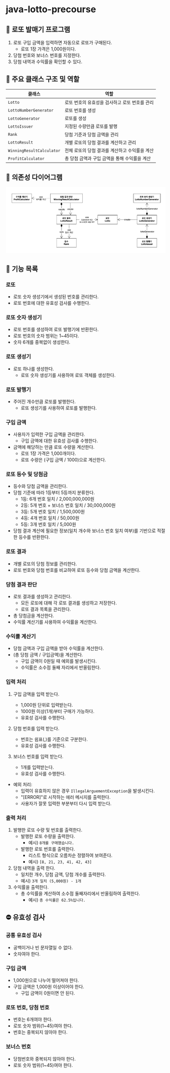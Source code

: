 # java-lotto-precourse

## 📝 로또 발매기 프로그램
1. 로또 구입 금액을 입력하면 자동으로 로또가 구매된다.
    - 로또 1장 가격은 1,000원이다.
2. 당첨 번호와 보너스 번호를 지정한다.
3. 당첨 내역과 수익률을 확인할 수 있다.

## 📍 주요 클래스 구조 및 역할

| 클래스                       | 역할                         |  
|---------------------------|----------------------------|  
| `Lotto`                   | 로또 번호의 유효성을 검사하고 로또 번호를 관리 |  
| `LottoNumberGenerator`    | 로또 번호를 생성                  |  
| `LottoGenerator`          | 로또를 생성                     |  
| `LottoIssuer`             | 지정된 수량만큼 로또를 발행            |  
| `Rank`                    | 당첨 기준과 당첨 금액을 관리           |  
| `LottoResult`             | 개별 로또의 당첨 결과를 계산하고 관리      |  
| `WinningResultCalculator` | 전체 로또의 당첨 결과를 계산하고 수익률을 계산 |  
| `ProfitCalculator`        | 총 당첨 금액과 구입 금액을 통해 수익률을 계산 |  

## 📍 의존성 다이어그램
![img.png](docs/dependency_diagram.png)

## 📍 기능 목록
### 로또
- 로또 숫자 생성기에서 생성된 번호를 관리한다.
- 로또 번호에 대한 유효성 검사를 수행한다.

### 로또 숫자 생성기
- 로또 번호를 생성하여 로또 발행기에 반환한다.
- 로또 번호의 숫자 범위는 1~45이다.
- 숫자 6개를 중복없이 생성한다.

### 로또 생성기
- 로또 하나를 생성한다.
    - 로또 숫자 생성기를 사용하여 로또 객체를 생성한다.

### 로또 발행기
- 주어진 개수만큼 로또를 발행한다.
    - 로또 생성기를 사용하여 로또를 발행한다.

### 구입 금액
- 사용자가 입력한 구입 금액을 관리한다.
    - 구입 금액에 대한 유효성 검사를 수행한다.
- 금액에 해당하는 만큼 로또 수량을 계산한다.
    - 로또 1장 가격은 1,000개이다.
    - 로또 수량은 (구입 금액 / 1000)으로 계산한다.

### 로또 등수 및 당첨금
- 등수와 당첨 금액을 관리한다.
- 당첨 기준에 따라 1등부터 5등까지 분류한다.
    - 1등: 6개 번호 일치 / 2,000,000,000원
    - 2등: 5개 번호 + 보너스 번호 일치 / 30,000,000원
    - 3등: 5개 번호 일치 / 1,500,000원
    - 4등: 4개 번호 일치 / 50,000원
    - 5등: 3개 번호 일치 / 5,000원
- 당첨 결과 계산에 필요한 정보(일치 개수와 보너스 번호 일치 여부)를 기반으로 적절한 등수를 반환한다.

### 로또 결과
- 개별 로또의 당첨 정보를 관리한다.
- 로또 번호와 당첨 번호를 비교하여 로또 등수와 당첨 금액을 계산한다.

### 당첨 결과 판단
- 로또 결과를 생성하고 관리한다.
    - 모든 로또에 대해 각 로또 결과를 생성하고 저장한다.
    - 로또 결과 목록을 관리한다.
- 총 당첨금을 계산한다.
- 수익률 계산기를 사용하여 수익률을 계산한다.

### 수익률 계산기
- 당첨 금액과 구입 금액을 받아 수익률을 계산한다.
- (총 당첨 금액 / 구입금액)을 계산한다.
    - 구입 금액이 0원일 때 예외를 발생시킨다.
    - 수익률은 소수점 둘째 자리에서 반올림한다.

### 입력 처리
1. 구입 금액을 입력 받는다.
    - 1,000원 단위로 입력받는다.
    - 1000원 이상(1개)부터 구매가 가능하다.
    - 유효성 검사를 수행한다.

2. 당첨 번호를 입력 받는다.
    - 번호는 쉼표(,)를 기준으로 구분한다.
    - 유효성 검사를 수행한다.

3. 보너스 번호를 입력 받는다.
    - 1개를 입력받는다.
    - 유효성 검사를 수행한다.

- 예외 처리:
    - 입력이 유효하지 않은 경우 `IllegalArguementException`을 발생시킨다.
    - "[ERROR]"로 시작하는 에러 메시지를 출력한다.
    - 사용자가 잘못 입력한 부분부터 다시 입력 받는다.

### 출력 처리
1. 발행한 로또 수량 및 번호를 출력한다.
    - 발행한 로또 수량을 출력한다.
        - 예시) `8개를 구매했습니다.`
    - 발행한 로또 번호를 출력한다.
        - 리스트 형식으로 오름차순 정렬하여 보여준다.
        - 예시) `[8, 21, 23, 41, 42, 43]`
2. 당첨 내역을 출력 한다.
    - 일치한 개수, 당첨 금액, 당첨 개수를 출력한다.
    - 예시) `3개 일치 (5,000원) - 1개`
3. 수익률을 출력한다.
    - 총 수익률을 계산하여 소수점 둘째자리에서 반올림하여 출력한다.
        - 예시) `총 수익률은 62.5%입니다.`

## ⛔️ 유효성 검사

### 공통 유효성 검사
- 공백이거나 빈 문자열일 수 없다.
- 숫자여야 한다.
### 구입 금액
- 1,000원으로 나누어 떨어져야 한다.
- 구입 금액은 1,000원 이상이어야 한다.
    - 구입 금액이 0원이면 안 된다.
### 로또 번호, 당첨 번호
- 번호는 6개여야 한다.
- 로또 숫자 범위(1~45)여야 한다.
- 번호는 중복되지 않아야 한다.

### 보너스 번호
- 당첨번호와 중복되지 않아야 한다.
- 로또 숫자 범위(1~45)여야 한다.